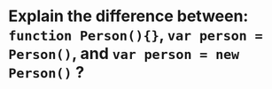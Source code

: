 # Explain the difference between: `function Person(){}`, `var person = Person()`, and `var person = new Person()` ?
